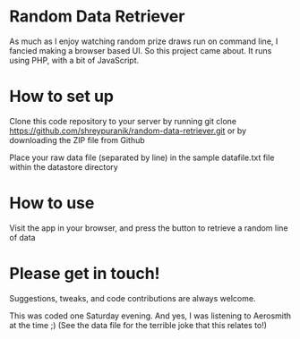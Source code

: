 # Random Data Retriever
As much as I enjoy watching random prize draws run on command line, I fancied making a browser based UI. So this project came about. It runs using PHP, with a bit of JavaScript.

# How to set up
Clone this code repository to your server by running git clone https://github.com/shreypuranik/random-data-retriever.git or by downloading the ZIP file from Github

Place your raw data file (separated by line) in the sample datafile.txt file within the datastore directory

# How to use

Visit the app in your browser, and press the button to retrieve a random line of data

# Please get in touch!

Suggestions, tweaks, and code contributions are always welcome.

This was coded one Saturday evening. And yes, I was listening to Aerosmith at the time ;) (See the data file for the terrible joke that this relates to!)